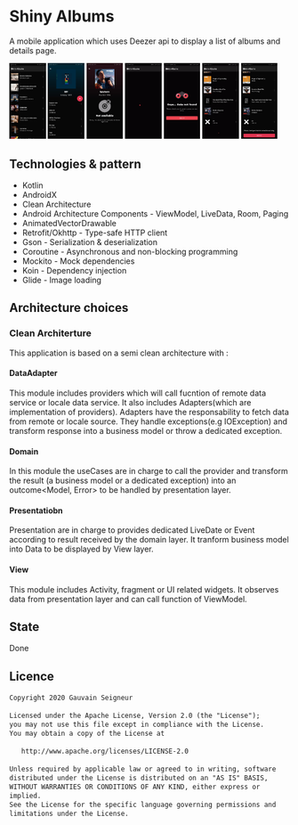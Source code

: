 # Shiny Albums
A mobile application which uses Deezer api to display a list of albums and details page.

<img src="art/albums.jpg" width="13%"></img>
<img src="art/details.jpg" width="13%"></img>
<img src="art/details_not_available.jpg" width="13%"></img>
<img src="art/custom_loader.gif" width="13%"></img>
<img src="art/no_data_error.gif" width="13%"></img>
<img src="art/footer_loader.gif" width="13%"></img>
<img src="art/footer_error.jpg" width="13%"></img>

## Technologies & pattern
* Kotlin
* AndroidX
* Clean Architecture
* Android Architecture Components - ViewModel, LiveData, Room, Paging
* AnimatedVectorDrawable
* Retrofit/Okhttp - Type-safe HTTP client
* Gson - Serialization & deserialization
* Coroutine - Asynchronous and non-blocking programming
* Mockito - Mock dependencies
* Koin - Dependency injection
* Glide - Image loading

## Architecture choices

### Clean Architerture
This application is based on a semi clean architecture with :
#### DataAdapter
This module includes providers which will call fucntion of remote data service or locale data
service. It also includes Adapters(which are implementation of providers). Adapters have
the responsability to fetch data from remote or locale source.
They handle exceptions(e.g IOException) and transform response into a business model or
throw a dedicated exception.
#### Domain
In this module the useCases are in charge to call the provider and transform the result (a
business model or a dedicated exception) into an outcome<Model, Error> to be handled by
presentation layer.
#### Presentatiobn
Presentation are in charge to provides dedicated LiveDate or Event according to result received
by the domain layer. It tranform business model into Data to be displayed by View layer.
#### View
This module includes Activity, fragment or UI related widgets. It observes data from presentation
layer and can call function of ViewModel.

## State
Done

## Licence
```
Copyright 2020 Gauvain Seigneur

Licensed under the Apache License, Version 2.0 (the "License");
you may not use this file except in compliance with the License.
You may obtain a copy of the License at

   http://www.apache.org/licenses/LICENSE-2.0

Unless required by applicable law or agreed to in writing, software
distributed under the License is distributed on an "AS IS" BASIS,
WITHOUT WARRANTIES OR CONDITIONS OF ANY KIND, either express or implied.
See the License for the specific language governing permissions and
limitations under the License.
```
